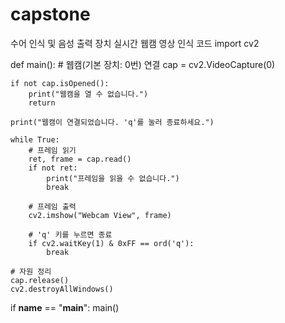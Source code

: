 # capstone
수어 인식 및 음성 출력 장치
실시간 웹캠 영상 인식 코드
import cv2

def main():
    # 웹캠(기본 장치: 0번) 연결
    cap = cv2.VideoCapture(0)

    if not cap.isOpened():
        print("웹캠을 열 수 없습니다.")
        return

    print("웹캠이 연결되었습니다. 'q'를 눌러 종료하세요.")

    while True:
        # 프레임 읽기
        ret, frame = cap.read()
        if not ret:
            print("프레임을 읽을 수 없습니다.")
            break

        # 프레임 출력
        cv2.imshow("Webcam View", frame)

        # 'q' 키를 누르면 종료
        if cv2.waitKey(1) & 0xFF == ord('q'):
            break

    # 자원 정리
    cap.release()
    cv2.destroyAllWindows()

if __name__ == "__main__":
    main()
